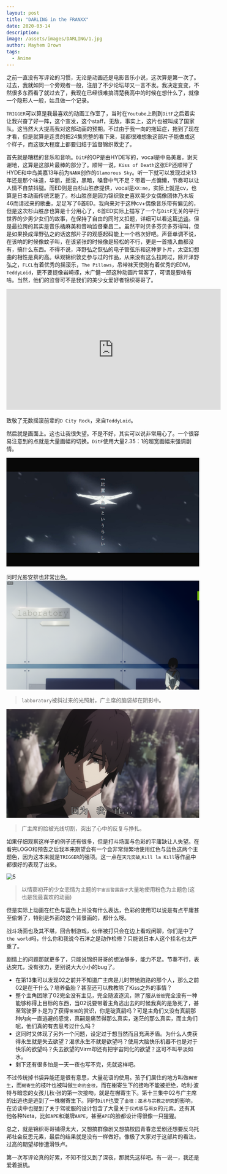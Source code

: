```yaml
---
layout: post
title: "DARLING in the FRANXX"
date: 2020-03-14
description: 
image: /assets/images/DARLING/1.jpg
author: Mayhem Drown
tags: 
  - Anime
---
```


之前一直没有写评论的习惯，无论是动画还是电影音乐小说，这次算是第一次了。过去，我就如同一个旁观者一般，注册了不少论坛却又一言不发。我决定变变，不然很多东西看了就过去了，我现在已经很难搞清楚我高中的时候在想什么了，就像一个隐形人一般，姑且做一个记录。

<!--break-->

`TRIGGER`可以算是我最喜欢的动画工作室了，当时在`Youtube`上刷到`DitF`之后着实让我兴奋了好一阵，这个宣发，这个staff，无敌，事实上，这片也被叫成了国家队。这当然大大提高我对这部动画的预期。不过由于我一向的拖延症，拖到了现在才看，但是就算是连贯的把24集完整的看下来，我都很难想象这部片子能做成这个样子，而这很大程度上都要归结于监督锦织敦史了。

首先就是糟糕的音乐和音响。`DitF`的OP是由HYDE写的，vocal是中岛美嘉，谢天谢地，这算是这部片最棒的部分了。顺带一说，`Kiss of Death`这张EP还顺带了HYDE和中岛美嘉13年前为`NANA`创作的`Glamorous Sky`。听一下就可以发现过来13年还是那个味道，华丽，摇滚，黑暗，嗓音中气不足？带着一点慵懒，节奏可以让人情不自禁抖腿。而ED则是由杉山胜彦提供，vocal是`XX:me`，实际上就是cv，也算是日本动画传统艺能了。杉山胜彦是因为锦织敦史喜欢美少女偶像团体乃木坂46而请过来的歌曲，足足写了6首ED。我向来对于这种cv+偶像音乐带有偏见的，但是这次杉山胜彦也算是十分用心了，6首ED实际上描写了一个与`DitF`无关的平行世界的少男少女们的故事，在保持了自由的同时又扣题，详细可以看这篇[访谈](http://www.anitama.cn/article/ceed074dbb4c977f)。但是最拉跨的其实是音乐橘麻美和音响监督秦昌二。虽然平时贝多芬贝多芬得叫，但是如果换成泽野弘之的话这部片子的观感起码能上一个档次好吧。声音单调不说，在该响的时候像蚊子叫，在该紧张的时候像是轻松的不行，更是一首插入曲都没有，搞什么东西。不得不说，泽野弘之恢弘的电子管弦乐和这种萝卜片，太空幻想曲的相性是真的高。纵观锦织敦史参与过的作品，从来没有这么拉跨过，除开泽野弘之，`FLCL`有着优秀的摇滚乐，`The Pillows`，吊带袜天使则有着优秀的EDM，`TeddyLoid`，更不要提像岩崎琢，末广健一郎这种动画片常客了，可谓是要啥有啥。当然，他们的监督可不是我们的美少女爱好者锦织哥哥了。

<iframe width="560" height="315" src="https://www.youtube.com/embed/5KN0_-HgWNo" frameborder="0" allow="accelerometer; autoplay; encrypted-media; gyroscope; picture-in-picture" allowfullscreen></iframe>

致敬了无数摇滚前辈的`D City Rock`，来自`TeddyLoid`。

然后就是画面上。这也让我很失望。不是不好，其实可以说非常用心了。一个很容易注意到的点就是大量画幅的切换。`DitF`使用大量2.35：1的超宽画幅来强调剧情。

![4](/assets/images/DARLING/4.jpg)

同时光影安排也非常出色。![2](/assets/images/DARLING/2.png)

> `labboratory`被斜过来的光照射，广主席的脑袋却在阴影中。

![3](/assets/images/DARLING/3.png)

> 广主席的脸被光线切割，突出了心中的反复与挣扎。

如果仔细观察这样子的例子还有很多，但是打斗场面与色彩的平庸缺让人失望。在看完LOGO和预告之后我本来期望会有一个会非常频繁地使用红色与蓝色这两个主题色，因为这本来就是`TRIGGER`的强项。这一点在`天元突破`,`Kill la Kill`等作品中都很好的表现了出来。

![5](/assets/images/DARLING/5.png)

> 以情窦初开的少女恋情为主题的`宇宙巡警露露子`大量地使用粉色为主题色(这也是我最喜欢的动画)

但是实际上动画在红色与蓝色上并没有什么表达，色彩的使用可以说是有点平庸甚至偷懒了，特别是外面的这个背景画的，都什么呀。

战斗场面也及其不堪，回合制游戏，伙伴被打只会在边上看戏闲聊，你们是中了`the world`吗，什么你和我说今石洋之是动作检修？只能说日本人这个挂名也太严重了。

剧情上的问题那就更多了，只能说锦织哥哥的想法够多，能力不足。节奏不行，表达突兀，没有张力，更别说大大小小的bug了。

- 在第13集可以发现02之前并不知道广主席是儿时带她跑路的那个人，那么之前02是在干什么？培养备胎？甚至还可以教教除了Kiss之外的事情？
- 整个主角团除了02完全没有主见，完全随波逐流，除了服从`爸爸`完全没有一种能够称得上目标的东西，当02说要带着主角逃出去的时候我真的是急死了，甚至驾驶萝卜是为了获得`爸爸`的赏识，你是碇真嗣吗？可是主角们又没有真嗣那种内向一直逃避的感觉，真嗣是痛苦得那么真实，迷茫的那么真实，而主角们呢，他们真的有去思考过什么吗？
- 这同时又体现了另外一个问题，设定过于想当然而且充满矛盾。为什么人类获得永生就是失去欲望？渴求永生不就是欲望吗？使用大脑快乐机器不也是对于快乐的欲望吗？失去欲望的Virm却还有把宇宙同化的欲望？这可不叫平淡如水。
- 剩下还有很多怕是一天一夜也写不完，先就这样吧。

不过传统掉书袋异能还是很有意思，大量花语的使用。孩子们居住的地方叫做`槲寄生`，而`榭寄生`的枝叶也被叫做`生命的金枝`，而在榭寄生下的接吻不能被拒绝，哈利·波特与暗恋的女孩儿秋·张的第一次接吻，就是在槲寄生下。第十三集中02与广主席的出逃也是逃到了一株榭寄生下。同时`DitF`也受了`金枝：巫术与宗教之研究`的影响，在访谈中也提到了关于驾驶服的设计包含了大量关于`仪式感`与`巫女`的元素。还有其他各种Neta，比如`APE`和潮牌`AAPE`，甚至`APE`的脸都设计得很像一只猩猩。

总之，就是锦织哥哥铺得太大，又想搞群像剧又想搞校园青春恋爱剧还想要反乌托邦社会反思元素，最后的结果就是没有一样做好。像极了大家对于这部片的看法，过高的期望却惨遭滑铁卢。

第一次写评论真的好累，不知不觉又到了深夜，那就先这样吧。有一说一，我还是爱着扳机。